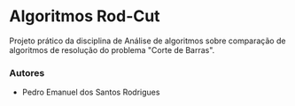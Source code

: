 # Algoritmos Rod-Cut

Projeto prático da disciplina de Análise de algoritmos sobre comparação de algoritmos de resolução do problema "Corte de Barras".

### Autores

- Pedro Emanuel dos Santos Rodrigues
